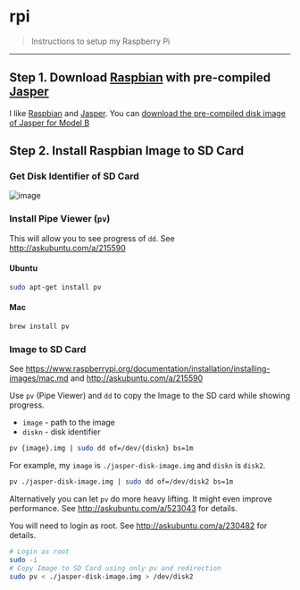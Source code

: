 # rpi

> Instructions to setup my Raspberry Pi

---

## Step 1. Download [Raspbian](http://www.raspbian.org/) with pre-compiled [Jasper](http://jasperproject.github.io/)

I like [Raspbian](http://www.raspbian.org/) and [Jasper](http://jasperproject.github.io/).
You can [download the pre-compiled disk image of Jasper for Model B](http://sourceforge.net/projects/jasperproject/files/jasper-disk-image.tar.gz/download)

## Step 2. Install Raspbian Image to SD Card

### Get Disk Identifier of SD Card

![image](https://cloud.githubusercontent.com/assets/1885333/7262303/d5718bce-e84e-11e4-90a8-2e8e4114b930.png)

### Install Pipe Viewer (`pv`)

This will allow you to see progress of `dd`. 
See http://askubuntu.com/a/215590

#### Ubuntu

```bash
sudo apt-get install pv
```

#### Mac

```bash
brew install pv
```

### Image to SD Card

See https://www.raspberrypi.org/documentation/installation/installing-images/mac.md 
and http://askubuntu.com/a/215590

Use `pv` (Pipe Viewer) and `dd` to copy the Image to the SD card while showing progress.

- `image` - path to the image
- `diskn` - disk identifier

```bash
pv {image}.img | sudo dd of=/dev/{diskn} bs=1m
```

For example, my `image` is `./jasper-disk-image.img` and `diskn` is `disk2`.

```bash
pv ./jasper-disk-image.img | sudo dd of=/dev/disk2 bs=1m
```

Alternatively you can let `pv` do more heavy lifting.
It might even improve performance. See http://askubuntu.com/a/523043 for details.

You will need to login as root. See http://askubuntu.com/a/230482 for details.

```bash
# Login as root
sudo -i
# Copy Image to SD Card using only pv and redirection
sudo pv < ./jasper-disk-image.img > /dev/disk2
```

